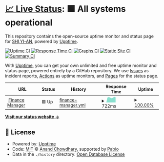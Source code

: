 # [📈 Live Status](https://atree01.github.io/Uptime): <!--live status--> **🟩 All systems operational**

This repository contains the open-source uptime monitor and status page for [SHI,YI-AN](https://atree01.github.io/Uptime), powered by [Upptime](https://github.com/upptime/upptime).

[![Uptime CI](https://github.com/atree01/Uptime/workflows/Uptime%20CI/badge.svg)](https://github.com/atree01/Uptime/actions?query=workflow%3A%22Uptime+CI%22)
[![Response Time CI](https://github.com/atree01/Uptime/workflows/Response%20Time%20CI/badge.svg)](https://github.com/atree01/Uptime/actions?query=workflow%3A%22Response+Time+CI%22)
[![Graphs CI](https://github.com/atree01/Uptime/workflows/Graphs%20CI/badge.svg)](https://github.com/atree01/Uptime/actions?query=workflow%3A%22Graphs+CI%22)
[![Static Site CI](https://github.com/atree01/Uptime/workflows/Static%20Site%20CI/badge.svg)](https://github.com/atree01/Uptime/actions?query=workflow%3A%22Static+Site+CI%22)
[![Summary CI](https://github.com/atree01/Uptime/workflows/Summary%20CI/badge.svg)](https://github.com/atree01/Uptime/actions?query=workflow%3A%22Summary+CI%22)

With [Upptime](https://upptime.js.org), you can get your own unlimited and free uptime monitor and status page, powered entirely by a GitHub repository. We use [Issues](https://github.com/atree01/Uptime/issues) as incident reports, [Actions](https://github.com/atree01/Uptime/actions) as uptime monitors, and [Pages](https://atree01.github.io/Uptime) for the status page.

<!--start: status pages-->
<!-- This summary is generated by Upptime (https://github.com/upptime/upptime) -->
<!-- Do not edit this manually, your changes will be overwritten -->
<!-- prettier-ignore -->
| URL | Status | History | Response Time | Uptime |
| --- | ------ | ------- | ------------- | ------ |
| <img alt="" src="https://icons.duckduckgo.com/ip3/financemanager.ddns.net.ico" height="13"> [Finance Manager](https://financemanager.ddns.net) | 🟩 Up | [finance-manager.yml](https://github.com/ATREE01/Uptime/commits/HEAD/history/finance-manager.yml) | <details><summary><img alt="Response time graph" src="./graphs/finance-manager/response-time-week.png" height="20"> 722ms</summary><br><a href="https://atree01.github.io/Uptime/history/finance-manager"><img alt="Response time 724" src="https://img.shields.io/endpoint?url=https%3A%2F%2Fraw.githubusercontent.com%2FATREE01%2FUptime%2FHEAD%2Fapi%2Ffinance-manager%2Fresponse-time.json"></a><br><a href="https://atree01.github.io/Uptime/history/finance-manager"><img alt="24-hour response time 748" src="https://img.shields.io/endpoint?url=https%3A%2F%2Fraw.githubusercontent.com%2FATREE01%2FUptime%2FHEAD%2Fapi%2Ffinance-manager%2Fresponse-time-day.json"></a><br><a href="https://atree01.github.io/Uptime/history/finance-manager"><img alt="7-day response time 722" src="https://img.shields.io/endpoint?url=https%3A%2F%2Fraw.githubusercontent.com%2FATREE01%2FUptime%2FHEAD%2Fapi%2Ffinance-manager%2Fresponse-time-week.json"></a><br><a href="https://atree01.github.io/Uptime/history/finance-manager"><img alt="30-day response time 731" src="https://img.shields.io/endpoint?url=https%3A%2F%2Fraw.githubusercontent.com%2FATREE01%2FUptime%2FHEAD%2Fapi%2Ffinance-manager%2Fresponse-time-month.json"></a><br><a href="https://atree01.github.io/Uptime/history/finance-manager"><img alt="1-year response time 724" src="https://img.shields.io/endpoint?url=https%3A%2F%2Fraw.githubusercontent.com%2FATREE01%2FUptime%2FHEAD%2Fapi%2Ffinance-manager%2Fresponse-time-year.json"></a></details> | <details><summary><a href="https://atree01.github.io/Uptime/history/finance-manager">100.00%</a></summary><a href="https://atree01.github.io/Uptime/history/finance-manager"><img alt="All-time uptime 99.92%" src="https://img.shields.io/endpoint?url=https%3A%2F%2Fraw.githubusercontent.com%2FATREE01%2FUptime%2FHEAD%2Fapi%2Ffinance-manager%2Fuptime.json"></a><br><a href="https://atree01.github.io/Uptime/history/finance-manager"><img alt="24-hour uptime 100.00%" src="https://img.shields.io/endpoint?url=https%3A%2F%2Fraw.githubusercontent.com%2FATREE01%2FUptime%2FHEAD%2Fapi%2Ffinance-manager%2Fuptime-day.json"></a><br><a href="https://atree01.github.io/Uptime/history/finance-manager"><img alt="7-day uptime 100.00%" src="https://img.shields.io/endpoint?url=https%3A%2F%2Fraw.githubusercontent.com%2FATREE01%2FUptime%2FHEAD%2Fapi%2Ffinance-manager%2Fuptime-week.json"></a><br><a href="https://atree01.github.io/Uptime/history/finance-manager"><img alt="30-day uptime 100.00%" src="https://img.shields.io/endpoint?url=https%3A%2F%2Fraw.githubusercontent.com%2FATREE01%2FUptime%2FHEAD%2Fapi%2Ffinance-manager%2Fuptime-month.json"></a><br><a href="https://atree01.github.io/Uptime/history/finance-manager"><img alt="1-year uptime 99.92%" src="https://img.shields.io/endpoint?url=https%3A%2F%2Fraw.githubusercontent.com%2FATREE01%2FUptime%2FHEAD%2Fapi%2Ffinance-manager%2Fuptime-year.json"></a></details>

<!--end: status pages-->

[**Visit our status website →**](https://atree01.github.io/Uptime)

## 📄 License

- Powered by: [Upptime](https://github.com/upptime/upptime)
- Code: [MIT](./LICENSE) © [Anand Chowdhary](https://anandchowdhary.com), supported by [Pabio](https://pabio.com)
- Data in the `./history` directory: [Open Database License](https://opendatacommons.org/licenses/odbl/1-0/)
